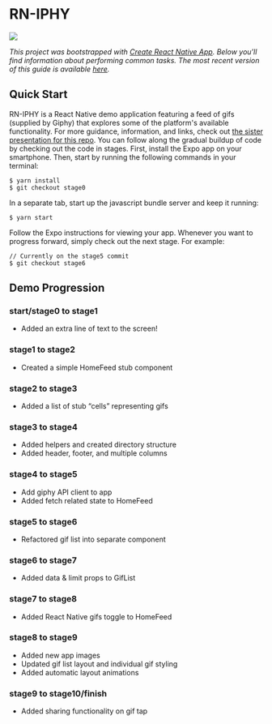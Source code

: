 # RN-IPHY

![](./app-demo.gif)

_This project was bootstrapped with [Create React Native App](https://github.com/react-community/create-react-native-app). Below you'll find information about performing common tasks. The most recent version of this guide is available [here](https://github.com/react-community/create-react-native-app/blob/master/react-native-scripts/template/README.md)._

## Quick Start

RN-IPHY is a React Native demo application featuring a feed of gifs (supplied by Giphy) that explores some of the platform's available functionality. For more guidance, information, and links, check out [the sister presentation for this repo](https://docs.google.com/presentation/d/1VfOOCfF9K4qcX-X_JT_YsUNoI-FHeB9B75dnZgt6WOU/edit?usp=sharing). You can follow along the gradual buildup of code by checking out the code in stages. First, install the Expo app on your smartphone. Then, start by running the following commands in your terminal:

```
$ yarn install
$ git checkout stage0
```

In a separate tab, start up the javascript bundle server and keep it running:

```
$ yarn start
```

Follow the Expo instructions for viewing your app. Whenever you want to progress forward, simply check out the next stage. For example: 

```
// Currently on the stage5 commit
$ git checkout stage6
```

## Demo Progression

### start/stage0 to stage1
* Added an extra line of text to the screen!

### stage1 to stage2
* Created a simple HomeFeed stub component

### stage2 to stage3
* Added a list of stub “cells” representing gifs

### stage3 to stage4
* Added helpers and created directory structure
* Added header, footer, and multiple columns

### stage4 to stage5
* Add giphy API client to app
* Added fetch related state to HomeFeed

### stage5 to stage6
* Refactored gif list into separate component

### stage6 to stage7
* Added data & limit props to GifList

### stage7 to stage8
* Added React Native gifs toggle to HomeFeed

### stage8 to stage9
* Added new app images
* Updated gif list layout and individual gif styling
* Added automatic layout animations

### stage9 to stage10/finish
* Added sharing functionality on gif tap
